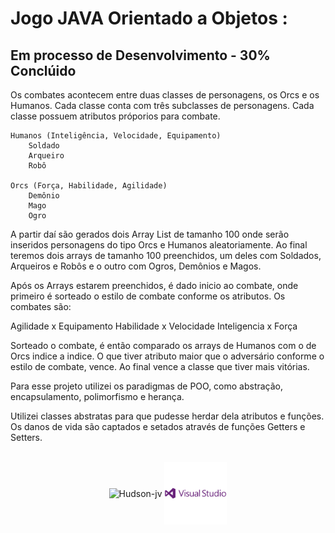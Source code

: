 # Jogo JAVA Orientado a Objetos :

## Em processo de Desenvolvimento -  30% Conclúido

Os combates acontecem entre duas classes de personagens, os Orcs e os Humanos. Cada classe conta com três subclasses de personagens. 
Cada classe possuem atributos
próporios para combate.

    Humanos (Inteligência, Velocidade, Equipamento)
        Soldado
        Arqueiro
        Robô

    Orcs (Força, Habilidade, Agilidade)
        Demônio
        Mago
        Ogro

A partir daí são gerados dois Array List de tamanho 100 onde serão inseridos personagens do tipo Orcs e Humanos aleatoriamente. Ao final teremos dois arrays de tamanho 100 preenchidos, um deles com Soldados, Arqueiros e Robôs e o outro com Ogros, Demônios e Magos.

Após os Arrays estarem preenchidos, é dado inicio ao combate, onde primeiro é sorteado o estilo de combate conforme os atributos. Os combates são:

Agilidade x Equipamento Habilidade x Velocidade Inteligencia x Força

Sorteado o combate, é então comparado os arrays de Humanos com o de Orcs indice a indice. O que tiver atributo maior que o adversário conforme o estilo de combate, vence. Ao final vence a classe que tiver mais vitórias.

Para esse projeto utilizei os paradigmas de POO, como abstração, encapsulamento, polimorfismo e herança.

Utilizei classes abstratas para que pudesse herdar dela atributos e funções. Os danos de vida são captados e setados através de funções Getters e Setters.

</div>         
                     
<div align="center">
<div style="display: inline_block"><br>
<img align="center" alt="Hudson-jv" height="40" width="40"  <img src="https://cdn.jsdelivr.net/gh/devicons/devicon/icons/java/java-original.svg" /> 
<img align="center" alt src="https://github.com/devicons/devicon/blob/master/icons/visualstudio/visualstudio-plain-wordmark.svg"
    title="visualstudio" **alt="visualstudio" width="100" height="100" />
  </div>
